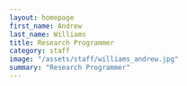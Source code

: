 ```yaml
---
layout: homepage
first_name: Andrew
last_name: Williams
title: Research Programmer
category: staff
image: "/assets/staff/williams_andrew.jpg"
summary: "Research Programmer"
---
```




